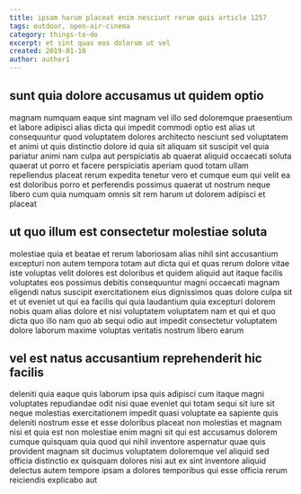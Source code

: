 ```yaml
---
title: ipsam harum placeat enim nesciunt rerum quis article 1257
tags: outdoor, open-air-cinema
category: things-to-do
excerpt: et sint quas eos dolorum ut vel
created: 2019-01-10
author: author1
---
```


## sunt quia dolore accusamus ut quidem optio

magnam numquam eaque sint magnam vel illo sed doloremque praesentium et labore adipisci alias dicta qui impedit commodi optio est alias ut consequuntur quod voluptatem dolores architecto nesciunt sed voluptatem et animi ut quis distinctio dolore id quia sit aliquam sit suscipit vel quia pariatur animi nam culpa aut perspiciatis ab quaerat aliquid occaecati soluta quaerat ut porro et facere perspiciatis aperiam quod totam ullam repellendus placeat rerum expedita tenetur vero et cumque eum qui velit ea est doloribus porro et perferendis possimus quaerat ut nostrum neque libero cum quia numquam omnis sit rem harum ut dolorem adipisci et placeat

## ut quo illum est consectetur molestiae soluta

molestiae quia et beatae et rerum laboriosam alias nihil sint accusantium excepturi non autem tempora totam aut dicta qui et quas rerum dolore vitae iste voluptas velit dolores est doloribus et quidem aliquid aut itaque facilis voluptates eos possimus debitis consequuntur magni occaecati magnam eligendi natus suscipit exercitationem eius dignissimos quas dolore culpa sit et ut eveniet ut qui ea facilis qui quia laudantium quia excepturi dolorem nobis quam alias dolore et nisi voluptatem voluptatem nam et qui et quo dicta quo illo nam quo ab sequi odio aut impedit consectetur voluptatem dolore laborum maxime voluptas veritatis nostrum libero earum

## vel est natus accusantium reprehenderit hic facilis

deleniti quia eaque quis laborum ipsa quis adipisci cum itaque magni voluptates repudiandae odit nisi quae eveniet qui totam sequi sit iure sit neque molestias exercitationem impedit quasi voluptate ea sapiente quis deleniti nostrum esse et esse doloribus placeat non molestias et magnam nisi et quia est non molestiae enim magni sit qui est accusamus dolorem cumque quisquam quia quod qui nihil inventore aspernatur quae quis provident magnam sit ducimus voluptatem doloremque vel aliquid sed officia distinctio ex quisquam dolores nisi aut ex sint inventore aliquid delectus autem tempore ipsam a dolores temporibus qui esse officia rerum reiciendis explicabo aut
